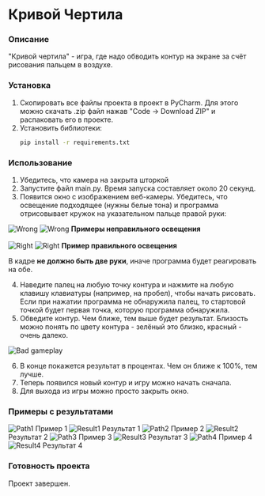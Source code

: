# Кривой Чертила

### Описание

"Кривой чертила" - игра, где надо обводить контур на экране за счёт рисования пальцем в воздухе.

### Установка

1. Скопировать все файлы проекта в проект в PyCharm. Для этого можно скачать .zip файл нажав "Code -> Download ZIP" и
   распаковать его в проекте.
2. Установить библиотеки:
   ```bash
   pip install -r requirements.txt
   ```

### Использование

1. Убедитесь, что камера на закрыта шторкой
2. Запустите файл main.py. Время запуска составляет около 20 секунд.
3. Появится окно с изображением веб-камеры. Убедитесь, что освещение подходящее (нужны белые тона) и программа
   отрисовывает кружок на указательном пальце правой руки:

![Wrong](resources/tests/test_blue_lightning.jpg)
![Wrong](resources/tests/test_dim_lightning.jpg)
**Примеры неправильного освещения**<br><br>
![Right](resources/tests/test_bright_lightning1.jpg)
![Right](resources/tests/test_bright_lightning2.jpg)
**Пример правильного освещения**

В кадре **не должно быть две руки**, иначе программа будет реагировать на обе.

4. Наведите палец на любую точку контура и нажмите на любую клавишу клавиатуры (например, на пробел), чтобы начать
   рисовать. Если при нажатии программа не обнаружила палец, то стартовой точкой будет первая точка, которую программа
   обнаружила.
5. Обведите контур. Чем ближе, тем выше будет результат. Близость можно понять по цвету контура - зелёный это близко,
   красный - очень далеко.

![Bad gameplay](resources/tests/test_contour_color_showcase_screenshot.jpg)

6. В конце покажется результат в процентах. Чем он ближе к 100%, тем лучше.
7. Теперь появился новый контур и игру можно начать сначала.
8. Для выхода из игры можно просто закрыть окно.

### Примеры с результатами

![Path1](resources/tests/test_gameplay1.jpg)
Пример 1
![Result1](resources/tests/test_result1.jpg)
Результат 1
![Path2](resources/tests/test_gameplay2.jpg)
Пример 2
![Result2](resources/tests/test_result2.jpg)
Результат 2
![Path3](resources/tests/test_gameplay3.jpg)
Пример 3
![Result3](resources/tests/test_result3.jpg)
Результат 3
![Path4](resources/tests/test_gameplay4.jpg)
Пример 4
![Result4](resources/tests/test_result4.jpg)
Результат 4
### Готовность проекта

Проект завершен. 

